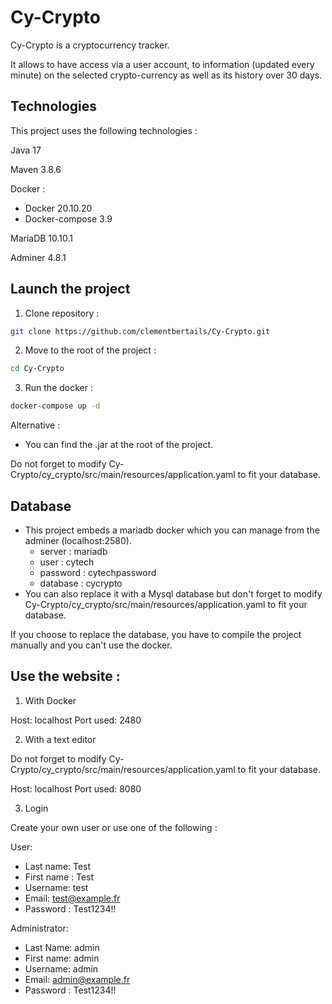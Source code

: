 # Cy-Crypto

Cy-Crypto is a cryptocurrency tracker.

It allows to have access via a user account, to information (updated every minute) on the selected crypto-currency as well as its history over 30 days.

## Technologies

This project uses the following technologies :

Java 17

Maven 3.8.6

Docker :
- Docker 20.10.20
- Docker-compose 3.9

MariaDB 10.10.1

Adminer 4.8.1

## Launch the project

1. Clone repository : 
```bash
git clone https://github.com/clementbertails/Cy-Crypto.git
```
2. Move to the root of the project :
```bash
cd Cy-Crypto
```
3. Run the docker :
```bash
docker-compose up -d
```

Alternative :
* You can find the .jar at the root of the project.

Do not forget to modify Cy-Crypto/cy_crypto/src/main/resources/application.yaml to fit your database.

## Database

* This project embeds a mariadb docker which you can manage from the adminer (localhost:2580).
    * server : mariadb
    * user : cytech
    * password : cytechpassword
    * database : cycrypto
* You can also replace it with a Mysql database but don't forget to modify Cy-Crypto/cy_crypto/src/main/resources/application.yaml to fit your database.

If you choose to replace the database, you have to compile the project manually and you can't use the docker.

## Use the website :

1. With Docker

Host: localhost
Port used: 2480

2. With a text editor

Do not forget to modify Cy-Crypto/cy_crypto/src/main/resources/application.yaml to fit your database.

Host: localhost
Port used: 8080

3. Login

Create your own user or use one of the following :

User:
* Last name: Test
* First name : Test
* Username: test
* Email: test@example.fr
* Password : Test1234!!

Administrator:
* Last Name: admin
* First name: admin
* Username: admin
* Email: admin@example.fr
* Password : Test1234!!
